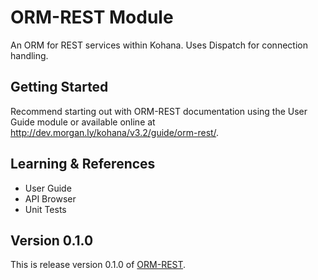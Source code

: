 # ORM-REST Module

An ORM for REST services within Kohana. Uses Dispatch for connection handling.

## Getting Started

Recommend starting out with ORM-REST documentation using the User Guide module or available 
online at http://dev.morgan.ly/kohana/v3.2/guide/orm-rest/.

## Learning & References

- User Guide
- API Browser
- Unit Tests

## Version 0.1.0

This is release version 0.1.0 of [ORM-REST](https://github.com/michealmorgan/kohana-orm-rest).
